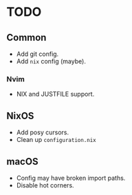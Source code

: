 # TODO
## Common
- Add git config.
- Add `nix` config (maybe).

### Nvim
- NIX and JUSTFILE support.

## NixOS
- Add posy cursors.
- Clean up `configuration.nix`

## macOS
- Config may have broken import paths.
- Disable hot corners.
